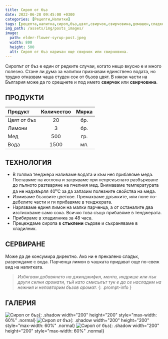 ```yaml
---
title: Сироп от бъз
date: 2022-06-28 09:45:00 +0300
categories: [Рецепти,Напитки]
tags: [рецепта,напитка,сироп,бъз,цвят,свирчок,свирчовина,домашен,сладко]   # TAG names should always be lowercase
img_path: /assets/img/posts_images/
image:
  path: elder-flower-syrup-post.jpeg
  width: 800
  height: 500
  alt: Сироп от бъз наричан още свирчок или свирчовина.
---
```


Сиропът от бъз е един от редките случаи, когато нещо вкусно е и много полезно. Стане ли дума за напитки признавам единствено водата, но трудно отказвам чаша студен сок от бъзов цвят. В някои части на България може да го срещнете и под името **свирчок** или **свирчовина**.

## **ПРОДУКТИ**

| Продукт                    |Количество  |Мярка   |
|:---------------------------|:----------:|:------:|
|Цвят от бъз                 |20          |бр.     |
|Лимони                      |3           |бр.     |
|Мед                         |500         |гр.     |
|Вода                        |1500        |мл.     |

## **ТЕХНОЛОГИЯ**

- В голяма тенджера наливаме водата и към нея прибавяме меда. Поставяме на котлона и загряваме при непрекъснато разбъркване до пълното разтваряне на пчелния мед. Внимаваме температурата да не надхвърля 40<sup>o</sup>C за да запазим полезните свойства на меда.
- Измиваме бъзовите цветове. Премахваме дръжките, или поне по-дебелите части и ги прибавяме в тенджерата.
- Нарязваме единя лимон на малки парченца, а от останалите два изстискваме само сока. Всичко това също прибавяме в тенджерата.
- Прибираме в хладилника за 48 часа.
- Прецеждаме сиропа в **стъклени** съдове и съхраняваме в хладилник.

## **СЕРВИРАНЕ**

Може да де консумира директно. Ако ни е прекалено сладък, разреждаме с вода. Парченца лимон в чашката придават още по-свеж вид на напитката.

> *Избягвам добавянето на джинджифил, мента, индрише или пък други силни аромати, тъй като смисълът тук е да се насладим на нежния и неповторим бъзов аромат.*
{: .prompt-info }

## **ГАЛЕРИЯ**

![Сироп от бъз](elder-flower-syrup-01.jpg){: .shadow width="200" height="200" style="max-width: 60%" .normal}
![Сироп от бъз](elder-flower-syrup-03.jpg){: .shadow width="200" height="200" style="max-width: 60%" .normal}
![Сироп от бъз](elder-flower-syrup-02.jpg){: .shadow width="200" height="200" style="max-width: 60%" .normal}